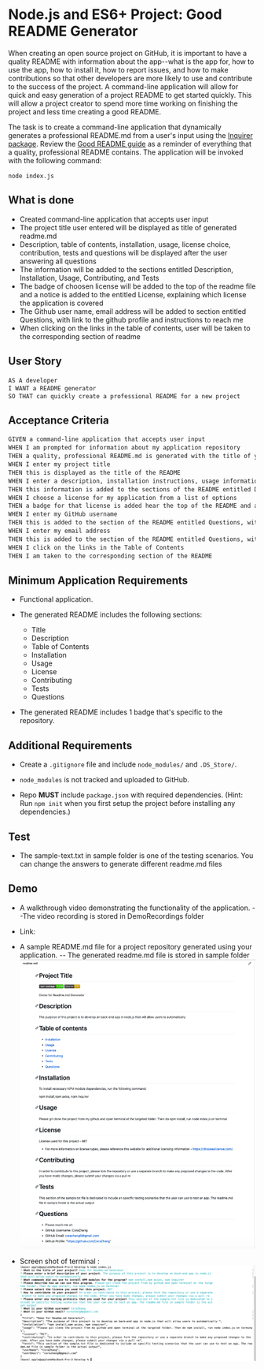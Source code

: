 # Node.js and ES6+ Project: Good README Generator

When creating an open source project on GitHub, it is important to have a quality README with information about the app--what is the app for, how to use the app, how to install it, how to report issues, and how to make contributions so that other developers are more likely to use and contribute to the success of the project. A command-line application will allow for quick and easy generation of a project README to get started quickly. This will allow a project creator to spend more time working on finishing the project and less time creating a good README.

The task is to create a command-line application that dynamically generates a professional README.md from a user's input using the [Inquirer package](https://www.npmjs.com/package/inquirer). Review the [Good README guide](../../01-HTML-Git-CSS/04-Important/Good-README-Guide/README.md) as a reminder of everything that a quality, professional README contains. The application will be invoked with the following command:

```
node index.js
```

## What is done
* Created command-line application that accepts user input
* The project title user entered will be displayed as title of generated readme.md
* Description, table of contents, installation, usage, license choice, contribution, tests and questions will be displayed after the user answering all questions
* The information will be added to the sections entitled Description, Installation, Usage, Contributing, and Tests
* The badge of choosen license will be added to the top of the readme file and a notice is added to the entitled License, explaining which license the application is covered
* The Github user name, email address will be added to section entitled Questions, with link to the github profile and instructions to reach me
* When clicking on the links in the table of contents, user will be taken to the corresponding section of readme

## User Story

```
AS A developer
I WANT a README generator
SO THAT can quickly create a professional README for a new project
```

## Acceptance Criteria

```md
GIVEN a command-line application that accepts user input
WHEN I am prompted for information about my application repository
THEN a quality, professional README.md is generated with the title of your project and sections entitled Description, Table of Contents, Installation, Usage, License, Contributing, Tests, and Questions
WHEN I enter my project title
THEN this is displayed as the title of the README
WHEN I enter a description, installation instructions, usage information, contribution guidelines, and test instructions
THEN this information is added to the sections of the README entitled Description, Installation, Usage, Contributing, and Tests
WHEN I choose a license for my application from a list of options
THEN a badge for that license is added hear the top of the README and a notice is added to the section of the README entitled License that explains which license the application is covered under
WHEN I enter my GitHub username
THEN this is added to the section of the README entitled Questions, with a link to my GitHub profile
WHEN I enter my email address
THEN this is added to the section of the README entitled Questions, with instructions on how to reach me with additional questions
WHEN I click on the links in the Table of Contents
THEN I am taken to the corresponding section of the README
```

## Minimum Application Requirements

* Functional application.

* The generated README includes the following sections: 

  * Title
  * Description
  * Table of Contents
  * Installation
  * Usage
  * License
  * Contributing
  * Tests
  * Questions

* The generated README includes 1 badge that's specific to the repository.


## Additional Requirements

* Create a `.gitignore` file and include `node_modules/` and `.DS_Store/`.

* `node_modules` is not tracked and uploaded to GitHub. 

* Repo **MUST** include `package.json` with required dependencies. (Hint: Run `npm init` when you first setup the project before installing any dependencies.)

## Test

* The sample-text.txt in sample folder is one of the testing scenarios. You can change the answers to generate different readme.md files

## Demo

* A walkthrough video demonstrating the functionality of the application. --The video recording is stored in DemoRecordings folder
* Link:

* A sample README.md file for a project repository generated using your application. -- The generated readme.md file is stored in sample folder
![alt text](GeneratedReadme.png)

* Screen shot of terminal : 
![alt text](Terminal.png)


